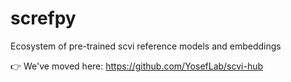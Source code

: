 # screfpy
Ecosystem of pre-trained scvi reference models and embeddings

👉 We've moved here: https://github.com/YosefLab/scvi-hub
